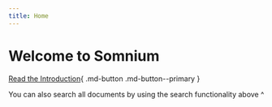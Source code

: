 ```yaml
---
title: Home
---
```


# Welcome to Somnium

[Read the Introduction](rules/introduction/){ .md-button .md-button--primary }

You can also search all documents by using the search functionality above ^